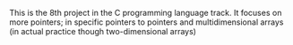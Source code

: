 This is the 8th project in the C programming language track.
It focuses on more pointers; in specific pointers to pointers and multidimensional arrays (in actual practice though two-dimensional arrays)
